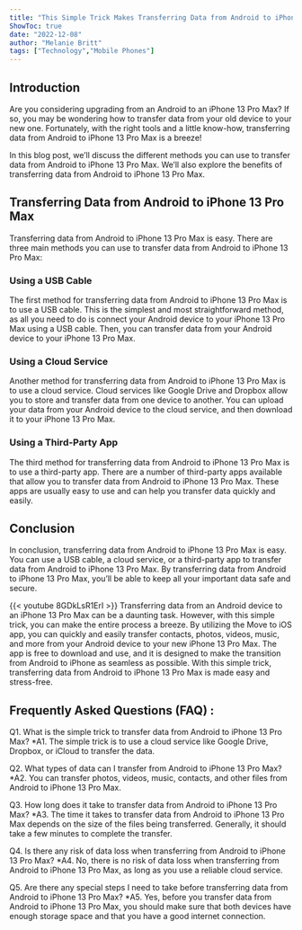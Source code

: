 ```yaml
---
title: "This Simple Trick Makes Transferring Data from Android to iPhone 13 Pro Max a Breeze!"
ShowToc: true 
date: "2022-12-08"
author: "Melanie Britt" 
tags: ["Technology","Mobile Phones"]
---
```

## Introduction

Are you considering upgrading from an Android to an iPhone 13 Pro Max? If so, you may be wondering how to transfer data from your old device to your new one. Fortunately, with the right tools and a little know-how, transferring data from Android to iPhone 13 Pro Max is a breeze!

In this blog post, we’ll discuss the different methods you can use to transfer data from Android to iPhone 13 Pro Max. We’ll also explore the benefits of transferring data from Android to iPhone 13 Pro Max.

## Transferring Data from Android to iPhone 13 Pro Max

Transferring data from Android to iPhone 13 Pro Max is easy. There are three main methods you can use to transfer data from Android to iPhone 13 Pro Max:

### Using a USB Cable

The first method for transferring data from Android to iPhone 13 Pro Max is to use a USB cable. This is the simplest and most straightforward method, as all you need to do is connect your Android device to your iPhone 13 Pro Max using a USB cable. Then, you can transfer data from your Android device to your iPhone 13 Pro Max.

### Using a Cloud Service

Another method for transferring data from Android to iPhone 13 Pro Max is to use a cloud service. Cloud services like Google Drive and Dropbox allow you to store and transfer data from one device to another. You can upload your data from your Android device to the cloud service, and then download it to your iPhone 13 Pro Max.

### Using a Third-Party App

The third method for transferring data from Android to iPhone 13 Pro Max is to use a third-party app. There are a number of third-party apps available that allow you to transfer data from Android to iPhone 13 Pro Max. These apps are usually easy to use and can help you transfer data quickly and easily.

## Conclusion

In conclusion, transferring data from Android to iPhone 13 Pro Max is easy. You can use a USB cable, a cloud service, or a third-party app to transfer data from Android to iPhone 13 Pro Max. By transferring data from Android to iPhone 13 Pro Max, you’ll be able to keep all your important data safe and secure.

{{< youtube 8GDkLsR1ErI >}} 
Transferring data from an Android device to an iPhone 13 Pro Max can be a daunting task. However, with this simple trick, you can make the entire process a breeze. By utilizing the Move to iOS app, you can quickly and easily transfer contacts, photos, videos, music, and more from your Android device to your new iPhone 13 Pro Max. The app is free to download and use, and it is designed to make the transition from Android to iPhone as seamless as possible. With this simple trick, transferring data from Android to iPhone 13 Pro Max is made easy and stress-free.

## Frequently Asked Questions (FAQ) :
Q1. What is the simple trick to transfer data from Android to iPhone 13 Pro Max? 
*A1. The simple trick is to use a cloud service like Google Drive, Dropbox, or iCloud to transfer the data. 

Q2. What types of data can I transfer from Android to iPhone 13 Pro Max? 
*A2. You can transfer photos, videos, music, contacts, and other files from Android to iPhone 13 Pro Max. 

Q3. How long does it take to transfer data from Android to iPhone 13 Pro Max? 
*A3. The time it takes to transfer data from Android to iPhone 13 Pro Max depends on the size of the files being transferred. Generally, it should take a few minutes to complete the transfer. 

Q4. Is there any risk of data loss when transferring from Android to iPhone 13 Pro Max? 
*A4. No, there is no risk of data loss when transferring from Android to iPhone 13 Pro Max, as long as you use a reliable cloud service. 

Q5. Are there any special steps I need to take before transferring data from Android to iPhone 13 Pro Max? 
*A5. Yes, before you transfer data from Android to iPhone 13 Pro Max, you should make sure that both devices have enough storage space and that you have a good internet connection.


